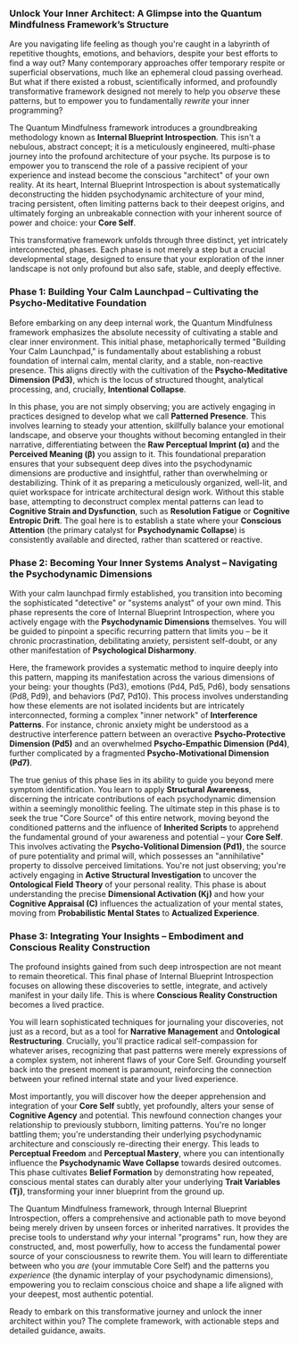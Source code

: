 ### Unlock Your Inner Architect: A Glimpse into the Quantum Mindfulness Framework’s Structure

Are you navigating life feeling as though you're caught in a labyrinth of repetitive thoughts, emotions, and behaviors, despite your best efforts to find a way out? Many contemporary approaches offer temporary respite or superficial observations, much like an ephemeral cloud passing overhead. But what if there existed a robust, scientifically informed, and profoundly transformative framework designed not merely to help you *observe* these patterns, but to empower you to fundamentally *rewrite* your inner programming?

The Quantum Mindfulness framework introduces a groundbreaking methodology known as **Internal Blueprint Introspection**. This isn't a nebulous, abstract concept; it is a meticulously engineered, multi-phase journey into the profound architecture of your psyche. Its purpose is to empower you to transcend the role of a passive recipient of your experience and instead become the conscious "architect" of your own reality. At its heart, Internal Blueprint Introspection is about systematically deconstructing the hidden psychodynamic architecture of your mind, tracing persistent, often limiting patterns back to their deepest origins, and ultimately forging an unbreakable connection with your inherent source of power and choice: your **Core Self**.

This transformative framework unfolds through three distinct, yet intricately interconnected, phases. Each phase is not merely a step but a crucial developmental stage, designed to ensure that your exploration of the inner landscape is not only profound but also safe, stable, and deeply effective.

### Phase 1: Building Your Calm Launchpad – Cultivating the Psycho-Meditative Foundation

Before embarking on any deep internal work, the Quantum Mindfulness framework emphasizes the absolute necessity of cultivating a stable and clear inner environment. This initial phase, metaphorically termed "Building Your Calm Launchpad," is fundamentally about establishing a robust foundation of internal calm, mental clarity, and a stable, non-reactive presence. This aligns directly with the cultivation of the **Psycho-Meditative Dimension (Pd3)**, which is the locus of structured thought, analytical processing, and, crucially, **Intentional Collapse**.

In this phase, you are not simply observing; you are actively engaging in practices designed to develop what we call **Patterned Presence**. This involves learning to steady your attention, skillfully balance your emotional landscape, and observe your thoughts without becoming entangled in their narrative, differentiating between the **Raw Perceptual Imprint (α)** and the **Perceived Meaning (β)** you assign to it. This foundational preparation ensures that your subsequent deep dives into the psychodynamic dimensions are productive and insightful, rather than overwhelming or destabilizing. Think of it as preparing a meticulously organized, well-lit, and quiet workspace for intricate architectural design work. Without this stable base, attempting to deconstruct complex mental patterns can lead to **Cognitive Strain and Dysfunction**, such as **Resolution Fatigue** or **Cognitive Entropic Drift**. The goal here is to establish a state where your **Conscious Attention** (the primary catalyst for **Psychodynamic Collapse**) is consistently available and directed, rather than scattered or reactive.

### Phase 2: Becoming Your Inner Systems Analyst – Navigating the Psychodynamic Dimensions

With your calm launchpad firmly established, you transition into becoming the sophisticated "detective" or "systems analyst" of your own mind. This phase represents the core of Internal Blueprint Introspection, where you actively engage with the **Psychodynamic Dimensions** themselves. You will be guided to pinpoint a specific recurring pattern that limits you – be it chronic procrastination, debilitating anxiety, persistent self-doubt, or any other manifestation of **Psychological Disharmony**.

Here, the framework provides a systematic method to inquire deeply into this pattern, mapping its manifestation across the various dimensions of your being: your thoughts (Pd3), emotions (Pd4, Pd5, Pd6), body sensations (Pd8, Pd9), and behaviors (Pd7, Pd10). This process involves understanding how these elements are not isolated incidents but are intricately interconnected, forming a complex "inner network" of **Interference Patterns**. For instance, chronic anxiety might be understood as a destructive interference pattern between an overactive **Psycho-Protective Dimension (Pd5)** and an overwhelmed **Psycho-Empathic Dimension (Pd4)**, further complicated by a fragmented **Psycho-Motivational Dimension (Pd7)**.

The true genius of this phase lies in its ability to guide you beyond mere symptom identification. You learn to apply **Structural Awareness**, discerning the intricate contributions of each psychodynamic dimension within a seemingly monolithic feeling. The ultimate step in this phase is to seek the true "Core Source" of this entire network, moving beyond the conditioned patterns and the influence of **Inherited Scripts** to apprehend the fundamental ground of your awareness and potential – your **Core Self**. This involves activating the **Psycho-Volitional Dimension (Pd1)**, the source of pure potentiality and primal will, which possesses an "annihilative" property to dissolve perceived limitations. You're not just observing; you're actively engaging in **Active Structural Investigation** to uncover the **Ontological Field Theory** of your personal reality. This phase is about understanding the precise **Dimensional Activation (Kj)** and how your **Cognitive Appraisal (C)** influences the actualization of your mental states, moving from **Probabilistic Mental States** to **Actualized Experience**.

### Phase 3: Integrating Your Insights – Embodiment and Conscious Reality Construction

The profound insights gained from such deep introspection are not meant to remain theoretical. This final phase of Internal Blueprint Introspection focuses on allowing these discoveries to settle, integrate, and actively manifest in your daily life. This is where **Conscious Reality Construction** becomes a lived practice.

You will learn sophisticated techniques for journaling your discoveries, not just as a record, but as a tool for **Narrative Management** and **Ontological Restructuring**. Crucially, you'll practice radical self-compassion for whatever arises, recognizing that past patterns were merely expressions of a complex system, not inherent flaws of your Core Self. Grounding yourself back into the present moment is paramount, reinforcing the connection between your refined internal state and your lived experience.

Most importantly, you will discover how the deeper apprehension and integration of your **Core Self** subtly, yet profoundly, alters your sense of **Cognitive Agency** and potential. This newfound connection changes your relationship to previously stubborn, limiting patterns. You're no longer battling them; you're understanding their underlying psychodynamic architecture and consciously re-directing their energy. This leads to **Perceptual Freedom** and **Perceptual Mastery**, where you can intentionally influence the **Psychodynamic Wave Collapse** towards desired outcomes. This phase cultivates **Belief Formation** by demonstrating how repeated, conscious mental states can durably alter your underlying **Trait Variables (Tj)**, transforming your inner blueprint from the ground up.

The Quantum Mindfulness framework, through Internal Blueprint Introspection, offers a comprehensive and actionable path to move beyond being merely driven by unseen forces or inherited narratives. It provides the precise tools to understand *why* your internal "programs" run, how they are constructed, and, most powerfully, how to access the fundamental power source of your consciousness to rewrite them. You will learn to differentiate between who you *are* (your immutable Core Self) and the patterns you *experience* (the dynamic interplay of your psychodynamic dimensions), empowering you to reclaim conscious choice and shape a life aligned with your deepest, most authentic potential.

Ready to embark on this transformative journey and unlock the inner architect within you? The complete framework, with actionable steps and detailed guidance, awaits.
